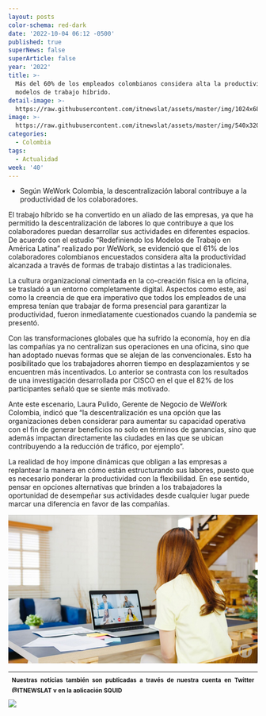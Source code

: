 ```yaml
---
layout: posts
color-schema: red-dark
date: '2022-10-04 06:12 -0500'
published: true
superNews: false
superArticle: false
year: '2022'
title: >-
  Más del 60% de los empleados colombianos considera alta la productividad en
  modelos de trabajo híbrido.
detail-image: >-
  https://raw.githubusercontent.com/itnewslat/assets/master/img/1024x680/Trabajo-hibrido-g.jpg
image: >-
  https://raw.githubusercontent.com/itnewslat/assets/master/img/540x320/Trabajo-hibrido-p.jpg
categories:
  - Colombia
tags:
  - Actualidad
week: '40'
---
```

- Según WeWork Colombia, la descentralización laboral contribuye a la productividad de los colaboradores.

El trabajo híbrido se ha convertido en un aliado de las empresas, ya que ha permitido la descentralización de labores lo que contribuye a que los colaboradores puedan desarrollar sus actividades en diferentes espacios. De acuerdo con el estudio “Redefiniendo los Modelos de Trabajo en América Latina” realizado por WeWork, se evidenció que el 61% de los colaboradores colombianos encuestados considera alta la productividad alcanzada a través de formas de trabajo distintas a las tradicionales. 

La cultura organizacional cimentada en la co-creación física en la oficina,  se trasladó a un entorno completamente digital. Aspectos como este, así como la creencia de que era imperativo que todos los empleados de una empresa tenían que trabajar de forma presencial para garantizar la productividad, fueron inmediatamente cuestionados cuando la pandemia se presentó.

Con las transformaciones globales que ha sufrido la economía, hoy en día las compañías ya no centralizan sus operaciones en una oficina, sino que han adoptado nuevas formas que se alejan de las convencionales. Esto ha posibilitado que los trabajadores ahorren tiempo en desplazamientos y se encuentren más incentivados. Lo anterior se contrasta con los resultados de una investigación desarrollada por CISCO en el que el 82% de los participantes señaló que se siente más motivado.

Ante este escenario, Laura Pulido, Gerente de Negocio de WeWork Colombia, indicó que “la descentralización es una opción que las organizaciones deben considerar para aumentar su capacidad operativa con el fin de generar beneficios no solo en términos de ganancias, sino que además impactan directamente las ciudades en las que se ubican contribuyendo a la reducción de tráfico, por ejemplo”. 

La realidad de hoy impone dinámicas que obligan a las empresas a replantear la manera en cómo están estructurando sus labores, puesto que es necesario ponderar la productividad con la flexibilidad.  En ese sentido, pensar en opciones alternativas que brinden a los trabajadores la oportunidad de desempeñar sus actividades desde cualquier lugar puede marcar una diferencia en favor de las compañías. 

![](https://raw.githubusercontent.com/itnewslat/assets/master/img/540x320/Trabajo-hibrido-p.jpg)

<table style="height: 42px;" width="569">
<tbody>
<tr>
<td style="text-align: justify;"><sub><strong>Nuestras noticias también son publicadas a través de nuestra cuenta en Twitter <a href="https://twitter.com/itnewslat?lang=es">@ITNEWSLAT</a> y en la aplicación <a href="https://squidapp.co/en/">SQUID</a></strong></sub></td>
</tr>
</tbody>
</table>

<img src="https://tracker.metricool.com/c3po.jpg?hash=56f88a41e39ab42c063cc51676587a04"/>